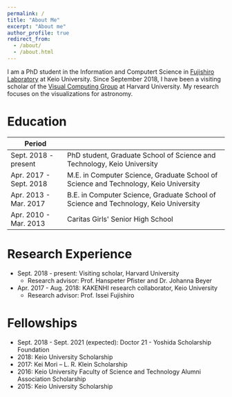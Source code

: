 ```yaml
---
permalink: /
title: "About Me"
excerpt: "About me"
author_profile: true
redirect_from: 
  - /about/
  - /about.html
---
```

I am a PhD student in the Information and Computert Science in [Fujishiro Laboratory](https://fj.ics.keio.ac.jp) at Keio University. Since September 2018, I have been a visiting scholar of the [Visual Computing Group](https://vcg.seas.harvard.edu/) at Harvard University. My research focuses on the visualizations for astronomy. 

Education
======
| Period          |                                                              |
| --------        | ------------------------------------------------------------ |
| Sept. 2018 - present   | PhD student, Graduate School of Science and Technology, Keio University |
| Apr. 2017 - Sept. 2018   | M.E. in Computer Science, Graduate School of Science and Technology, Keio University |
| Apr. 2013 - Mar. 2017    | B.E. in Computer Science, Graduate School of Science and Technology, Keio University |
| Apr. 2010 - Mar. 2013    | Caritas Girls' Senior High School |

Research Experience
======
- Sept. 2018 - present: Visiting scholar, Harvard University
  - Research advisor: Prof. Hanspeter Pfister and Dr. Johanna Beyer
- Apr. 2017 - Aug. 2018: KAKENHI research collaborator, Keio University
  - Research advisor: Prof. Issei Fujishiro

Fellowships
======
- Sept. 2018 - Sept. 2021 (expected): Doctor 21 - Yoshida Scholarship Foundation
- 2018: Keio University Scholarship
- 2017: Kei Mori – L. R. Klein Scholarship
- 2016: Keio University Faculty of Science and Technology Alumni Association Scholarship
- 2015: Keio University Scholarship
